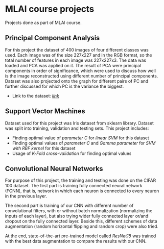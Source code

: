 # MLAI course projects

Projects done as part of MLAI course.

## Principal Component Analysis

For this project the dataset of 400 images of four different classes was used. Each image was of the size 227x227 and in the RGB format, so the total number of features in each image was 227x227x3. The data was loaded and PCA was applied on it. The result of PCA were principal components in order of significance, which were used to discuss how well is the image reconstructed using different number of principal components. Dataset was also projected onto the graph for different pairs of PC and further discussed for which PC is the variance the biggest.

* Link to the dataset: [*link*](http://www.google.com)

## Support Vector Machines

Dataset used for this project was Iris dataset from sklearn library. Dataset was split into training, validation and testing sets. This project includes:
- Finding optimal value of *parameter C* for *linear SVM* for this dataset
- Finding optimal values of *parameter C* and *Gamma parameter* for *SVM with RBF kernel* for this dataset
- Usage of *K-Fold cross-validation* for finding optimal values

## Convolutional Neural Networks

For purpose of this project, the training and testing was done on the CIFAR 100 dataset. The first part is training fully connected neural network (FCNN), that is, network in which each neuron is connected to every neuron in the previous layer.

The second part is training of our CNN with different number of convolutional filters, with or without batch normalization (normalizing the inputs of each layer), but also trying wider fully connected layer or/and dropout on the fully connected layer. Beside this, different schemes of data augmentation (random horizontal flipping and random crop) were also tried.

At the end, state-of-the-art pre-trained model called *ResNet18* was trained with the best data augmentation to compare the results with our CNN.
